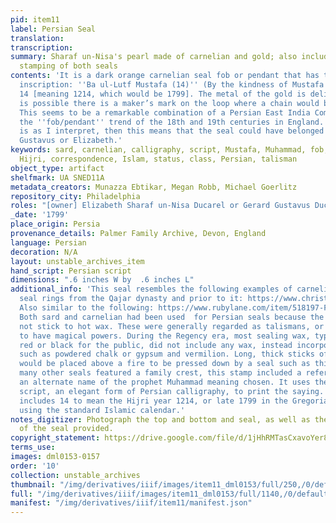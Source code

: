 ```yaml
---
pid: item11
label: Persian Seal
translation:
transcription:
summary: Sharaf un-Nisa's pearl made of carnelian and gold; also included is a sample
  stamping of both seals
contents: 'It is a dark orange carnelian seal fob or pendant that has the following
  inscription: ''Ba ul-Lutf Mustafa (14)'' (By the kindness of Mustafa [meaning Muhammad]
  14 [meaning 1214, which would be 1799]. The metal of the gold is delicate, and it
  is possible there is a maker’s mark on the loop where a chain would be threaded.
  This seems to be a remarkable combination of a Persian East India Company Seal with
  the ''fob/pendant'' trend of the 18th and 19th centuries in England. If the dating
  is as I interpret, then this means that the seal could have belonged to either Gerard
  Gustavus or Elizabeth.'
keywords: sard, carnelian, calligraphy, script, Mustafa, Muhammad, fob, pendant, Georgian,
  Hijri, correspondence, Islam, status, class, Persian, talisman
object_type: artifact
shelfmark: UA SNED11A
metadata_creators: Munazza Ebtikar, Megan Robb, Michael Goerlitz
repository_city: Philadelphia
roles: "[owner] Elizabeth Sharaf un-Nisa Ducarel or Gerard Gustavus Ducarel"
_date: '1799'
place_origin: Persia
provenance_details: Palmer Family Archive, Devon, England
language: Persian
decoration: N/A
layout: unstable_archives_item
hand_script: Persian script
dimensions: ".6 inches W by  .6 inches L"
additional_info: 'This seal resembles the following examples of carnelian Persian
  seal rings from the Qajar dynasty and prior to it: https://www.christies.com/en/lot/lot-4893909.
  Also similar to the following: https://www.rubylane.com/item/518197-FBA24328VA/Victorian-Gold-Carnelian-Armorial-Seal-Fob#:~:text=This%20antique%20carnelian%20fob%20seal%20was%20made%20around,on%20the%20larger%20side%2C%20it%20weighs%208.2%20grams.
  Both sard and carnelian had been used  for Persian seals because the stone does
  not stick to hot wax. These were generally regarded as talismans, or objects regarded
  to have magical powers. During the Regency era, most sealing wax, typically colored
  red or black for the public, did not include any wax, instead incorporating ingredients
  such as powdered chalk or gypsum and vermilion. Long, thick sticks of sealing wax
  would be placed above a fire to be pressed down by a seal such as this one. Whereas
  many other seals featured a family crest, this stamp included a reference to Mustafa,
  an alternate name of the prophet Muhammad meaning chosen. It uses the Nasta''liq
  script, an elegant form of Persian calligraphy, to print the saying. The inscription
  includes 14 to mean the Hijri year 1214, or late 1799 in the Gregorian calendar,
  using the standard Islamic calendar.'
notes_digitizer: Photograph the top and bottom and seal, as well as the impression
  of the seal provided.
copyright_statement: https://drive.google.com/file/d/1jHhRMTasCxavoYer89Wn8_Xn65nL0sW0/view?usp=sharing
terms_use:
images: dml0153-0157
order: '10'
collection: unstable_archives
thumbnail: "/img/derivatives/iiif/images/item11_dml0153/full/250,/0/default.jpg"
full: "/img/derivatives/iiif/images/item11_dml0153/full/1140,/0/default.jpg"
manifest: "/img/derivatives/iiif/item11/manifest.json"
---
```

